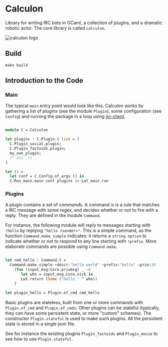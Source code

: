 
# Calculon

Library for writing IRC bots in OCaml, a collection of plugins, and a dramatic robotic actor.
The core library is called `calculon`.

![calculon logo](https://raw.github.com/c-cube/calculon/master/media/calculon.jpg)

## Build

```
make build
```

## Introduction to the Code

### Main

The typical `main` entry point would look like  this.
Calculon works by gathering a list of
*plugins* (see the module `Plugin`), some configuration (see `Config`)
and running the package in a loop using [irc-client](https://github.com/johnelse/ocaml-irc-client/).

```ocaml

module C = Calculon

let plugins : C.Plugin.t list = [
  C.Plugin_social.plugin;
  C.Plugin_factoids.plugin;
  my_own_plugin;
  (* etc. *)
]

let () =
  let conf = C.Config.of_argv () in
  C.Run_main.main conf plugins |> Lwt_main.run


```

### Plugins

A plugin contains a set of *commands*.
A command is is a rule that matches a IRC message with some regex, and decides
whether or not to fire with a reply. They are defined in the module `Command`.

For instance, the following module will reply to messages
starting with `!hello` by replying `"hello <sender>"`. This is a simple
command, as the function `Command.make_simple` indicates: it returns a `string
option` to indicate whether or not to respond to any line starting with
`!prefix`. More elaborate commands are possible using `Command.make`.

```ocaml

let cmd_hello : Command.t =
  Command.make_simple ~descr:"hello world" ~prefix:"hello" ~prio:10
    (fun (input_msg:Core.privmsg) _ ->
       let who = input_msg.Core.nick in
       Lwt.return (Some ("hello " ^ who))
    )

let plugin_hello = Plugin.of_cmd cmd_hello
```

Basic plugins are stateless, built from one or more commands with `Plugin.of_cmd`
and `Plugin.of_cmds`.
Other plugins can be stateful (typically, they can have some persistent
state, or more "custom" schemes).
The constructor `Plugin.stateful` is used to make such plugins.
All the persistent state is stored in a single json file.

See for instance the existing plugins `Plugin_factoids` and `Plugin_movie`
to see how to use `Plugin.stateful`.
